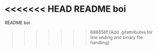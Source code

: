 <<<<<<< HEAD
README boi
=======
README boi
>>>>>>> 688856f (Add .gitattributes for line ending and binary file handling)
